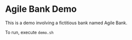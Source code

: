 # Agile Bank Demo

This is a demo involving a fictitious bank named Agile Bank.

To run, execute `demo.sh`
